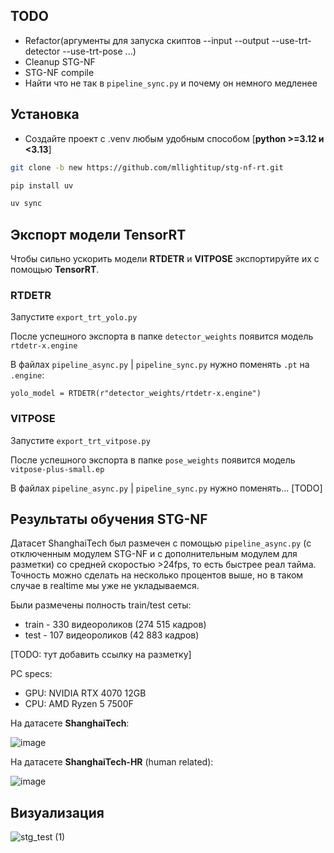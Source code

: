 ## TODO
- Refactor(аргументы для запуска скиптов --input --output --use-trt-detector --use-trt-pose ...)
- Cleanup STG-NF
- STG-NF compile
- Найти что не так в `pipeline_sync.py` и почему он немного медленее

## Установка

- Создайте проект с .venv любым удобным способом [**python >=3.12 и <3.13**]
```bash
git clone -b new https://github.com/mllightitup/stg-nf-rt.git
```
```bash
pip install uv
```
```bash
uv sync
```


## Экспорт модели TensorRT
Чтобы сильно ускорить модели **RTDETR** и **VITPOSE** экспортируйте их с помощью **TensorRT**.
### RTDETR
Запустите `export_trt_yolo.py`

После успешного экспорта в папке `detector_weights` появится модель `rtdetr-x.engine`

В файлах `pipeline_async.py` | `pipeline_sync.py` нужно поменять `.pt` на `.engine`: 

`yolo_model = RTDETR(r"detector_weights/rtdetr-x.engine")`

### VITPOSE
Запустите `export_trt_vitpose.py`

После успешного экспорта в папке `pose_weights` появится модель `vitpose-plus-small.ep`

В файлах `pipeline_async.py` | `pipeline_sync.py` нужно поменять... [TODO]

## Результаты обучения STG-NF
Датасет ShanghaiTech был размечен с помощью `pipeline_async.py` (с отключенным модулем STG-NF и с дополнительным модулем для разметки) со средней скоростью >24fps, то есть быстрее реал тайма. Точность можно сделать на несколько процентов выше, но в таком случае в realtime мы уже не укладываемся.

Были размечены полность train/test сеты:
- train - 330 видеороликов (274 515 кадров)
- test - 107 видеороликов (42 883 кадров)

[TODO: тут добавить ссылку на разметку]

PC specs:
- GPU: NVIDIA RTX 4070 12GB
- CPU: AMD Ryzen 5 7500F


На датасете **ShanghaiTech**:

![image](https://github.com/user-attachments/assets/5fa828b2-70de-4ee1-a937-2ce15d17fa6d)

На датасете **ShanghaiTech-HR** (human related):

![image](https://github.com/user-attachments/assets/febd8787-bc93-4056-b5be-7c3feb93a651)

## Визуализация

![stg_test (1)](https://github.com/user-attachments/assets/10eb2b88-5c29-4d60-90f0-d3c546cb465c)




